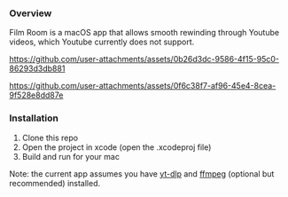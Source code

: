 ### Overview

Film Room is a macOS app that allows smooth rewinding through Youtube videos, which Youtube currently does not support.

https://github.com/user-attachments/assets/0b26d3dc-9586-4f15-95c0-86293d3db881

https://github.com/user-attachments/assets/0f6c38f7-af96-45e4-8cea-9f528e8dd87e

### Installation

1. Clone this repo
2. Open the project in xcode (open the .xcodeproj file)
3. Build and run for your mac

Note: the current app assumes you have [yt-dlp](https://github.com/yt-dlp/yt-dlp) and [ffmpeg](https://formulae.brew.sh/formula/ffmpeg) (optional but recommended) installed.

